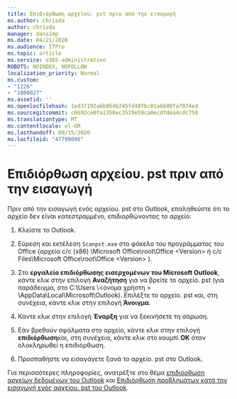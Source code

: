 ```yaml
---
title: Επιδιόρθωση αρχείου. pst πριν από την εισαγωγή
ms.author: chrisda
author: chrisda
manager: dansimp
ms.date: 04/21/2020
ms.audience: ITPro
ms.topic: article
ms.service: o365-administration
ROBOTS: NOINDEX, NOFOLLOW
localization_priority: Normal
ms.custom:
- "1226"
- "1800027"
ms.assetid: ''
ms.openlocfilehash: 1ed37192a6b054b745fd48fbc01a6b00fa7074ed
ms.sourcegitcommit: c6692ce0fa1358ec3529e59ca0ecdfdea4cdc759
ms.translationtype: MT
ms.contentlocale: el-GR
ms.lasthandoff: 09/15/2020
ms.locfileid: "47799096"
---
```

# <a name="repair-pst-file-before-importing"></a>Επιδιόρθωση αρχείου. pst πριν από την εισαγωγή

Πριν από την εισαγωγή ενός αρχείου. pst στο Outlook, επαληθεύστε ότι το αρχείο δεν είναι κατεστραμμένο, επιδιορθώνοντας το αρχείο:

1. Κλείστε το Outlook.

2. Εύρεση και εκτέλεση `Scanpst.exe` στο φάκελο του προγράμματος του Office (αρχεία c/c (x86) \Microsoft Office\root\Office \<Version\> ή c/c Files\Microsoft Office\root\Office \<Version\> ).

3. Στο **εργαλείο επιδιόρθωσης εισερχομένων του Microsoft Outlook**, κάντε κλικ στην επιλογή **Αναζήτηση** για να βρείτε το αρχείο. pst (για παράδειγμα, στο C:\Users \\<όνομα χρήστη \> \AppData\Local\Microsoft\Outlook). Επιλέξτε το αρχείο. pst και, στη συνέχεια, κάντε κλικ στην επιλογή **Άνοιγμα**.

4. Κάντε κλικ στην επιλογή **Έναρξη** για να ξεκινήσετε τη σάρωση.

5. Εάν βρεθούν σφάλματα στο αρχείο, κάντε κλικ στην επιλογή **επιδιόρθωση**και, στη συνέχεια, κάντε κλικ στο κουμπί **OK** όταν ολοκληρωθεί η επιδιόρθωση.

6. Προσπαθήστε να εισαγάγετε ξανά το αρχείο. pst στο Outlook.

Για περισσότερες πληροφορίες, ανατρέξτε στο θέμα [επιδιόρθωση αρχείων δεδομένων του Outlook](https://support.office.com/article/25663bc3-11ec-4412-86c4-60458afc5253) και [Επιδιόρθωση προβλημάτων κατά την εισαγωγή ενός αρχείου. pst του Outlook](https://support.office.com/article/2d2e50dc-5c36-4ab2-ab50-f1be733b3d6e).
